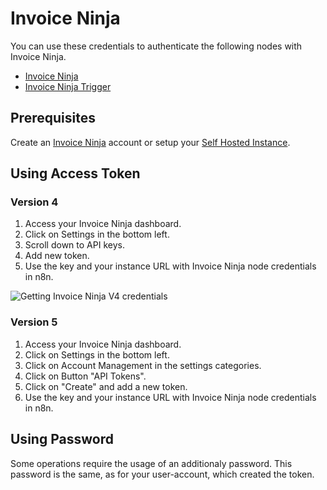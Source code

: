 # Invoice Ninja

You can use these credentials to authenticate the following nodes with Invoice Ninja.

- [Invoice Ninja](/integrations/builtin/app-nodes/n8n-nodes-base.invoiceninja/)
- [Invoice Ninja Trigger](/integrations/builtin/trigger-nodes/n8n-nodes-base.invoiceninjatrigger/)

## Prerequisites

Create an [Invoice Ninja](https://www.invoiceninja.com/) account or setup your [Self Hosted Instance](https://www.invoiceninja.org/).

## Using Access Token

### Version 4

1. Access your Invoice Ninja dashboard.
2. Click on Settings in the bottom left.
3. Scroll down to API keys.
4. Add new token.
5. Use the key and your instance URL with Invoice Ninja node credentials in n8n.

![Getting Invoice Ninja V4 credentials](/_images/integrations/builtin/credentials/invoiceninja/using-access-token-v4.gif)

### Version 5

1. Access your Invoice Ninja dashboard.
2. Click on Settings in the bottom left.
2. Click on Account Management in the settings categories.
3. Click on Button "API Tokens".
4. Click on "Create" and add a new token.
5. Use the key and your instance URL with Invoice Ninja node credentials in n8n.


## Using Password

Some operations require the usage of an additionaly password. This password is the same, as for your user-account, which created the token.
